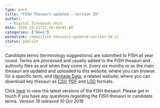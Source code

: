 ```yaml
---
type: post
title: "FISH Thesauri updated – Version 19"
author:
  - Digital Standards Unit
date: 2016-10-11T11:58:19+01:00
categories: ["News"]
permalink: /news/fish-thesauri-updated-version-18-2/
status: publish
---
```


Candidate terms (terminology suggestions) are submitted to FISH all year round.
Terms are processed and usually added to the FISH thesauri and authority files as and when they come in.
Every six months or so the main thesauri are updated and uploaded to this website,
where you can browse for a specific term, and [Heritage Data](http://www.heritagedata.org/blog/vocabularies-provided/),
a related website, where you can download key thesauri as [CSV](https://en.wikipedia.org/wiki/Comma-separated_values),
[PDF](https://en.wikipedia.org/wiki/Portable_Document_Format) and [LOD](https://en.wikipedia.org/wiki/Linked_data) formats.

Click [here](http://fishforum.weebly.com/download-fish-terminology.html) to view
the latest versions of the FISH thesauri. Please get in touch if you have any questions
regarding the FISH thesauri or candidate terms. _Version 19 released 10 Oct 2016_ 
